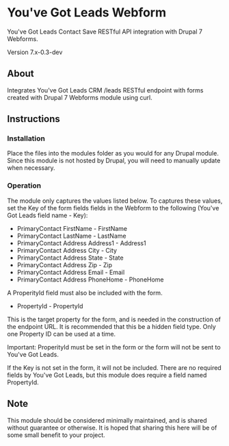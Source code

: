 # You've Got Leads Webform
You've Got Leads Contact Save RESTful API integration with Drupal 7 Webforms.

Version 7.x-0.3-dev

## About
Integrates You've Got Leads CRM /leads RESTful endpoint with forms created with Drupal 7 Webforms module using curl.

## Instructions

### Installation
Place the files into the modules folder as you would for any Drupal module. Since this module is not hosted by Drupal, you will need to manually update when necessary.

### Operation
The module only captures the values listed below. To captures these values, set the Key of the form fields fields in the Webform to the following (You've Got Leads field name - Key):

* PrimaryContact FirstName - FirstName
* PrimaryContact LastName - LastName
* PrimaryContact Address Address1 - Address1
* PrimaryContact Address City - City
* PrimaryContact Address State - State
* PrimaryContact Address Zip - Zip
* PrimaryContact Address Email - Email
* PrimaryContact Address PhoneHome - PhoneHome

A ProperityId field must also be included with the form.

* PropertyId - PropertyId

This is the target property for the form, and is needed in the construction of the endpoint URL. It is recommended that this be a hidden field type. Only one Property ID can be used at a time.

Important: ProperityId must be set in the form or the form will not be sent to You've Got Leads.

If the Key is not set in the form, it will not be included. There are no required fields by You've Got Leads, but this module does require a field named PropertyId.

## Note
This module should be considered minimally maintained, and is shared without guarantee or otherwise. It is hoped that sharing this here will be of some small benefit to your project.
